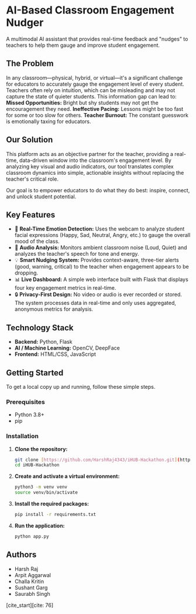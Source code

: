 # AI-Based Classroom Engagement Nudger

A multimodal AI assistant that provides real-time feedback and "nudges" to teachers to help them gauge and improve student engagement.

## The Problem

In any classroom—physical, hybrid, or virtual—it's a significant challenge for educators to accurately gauge the engagement level of every student. Teachers often rely on intuition, which can be misleading and may not capture the state of quieter students. This information gap can lead to:
**Missed Opportunities:** Bright but shy students may not get the encouragement they need.
**Ineffective Pacing:** Lessons might be too fast for some or too slow for others.
**Teacher Burnout:** The constant guesswork is emotionally taxing for educators.

## Our Solution

This platform acts as an objective partner for the teacher, providing a real-time, data-driven window into the classroom's engagement level.
By analyzing key visual and audio indicators, our tool translates complex classroom dynamics into simple, actionable insights without replacing the teacher's critical role.

Our goal is to empower educators to do what they do best: inspire, connect, and unlock student potential.

## Key Features

* 🎥 **Real-Time Emotion Detection:** Uses the webcam to analyze student facial expressions (Happy, Sad, Neutral, Angry, etc.) to gauge the overall mood of the class.
* 🎤 **Audio Analysis:** Monitors ambient classroom noise (Loud, Quiet) and analyzes the teacher's speech for tone and energy.
* 💡 **Smart Nudging System:** Provides context-aware, three-tier alerts (good, warning, critical) to the teacher when engagement appears to be dropping.
* 📊 **Live Dashboard:** A simple web interface built with Flask that displays four key engagement metrics in real-time.
* 🔒 **Privacy-First Design:** No video or audio is ever recorded or stored. The system processes data in real-time and only uses aggregated, anonymous metrics for analysis.

## Technology Stack

* **Backend:** Python, Flask
* **AI / Machine Learning:** OpenCV, DeepFace
* **Frontend:** HTML/CSS, JavaScript

## Getting Started

To get a local copy up and running, follow these simple steps.

### Prerequisites

* Python 3.8+
* pip

### Installation

1.  **Clone the repository:**
    ```sh
    git clone [https://github.com/HarshRaj4343/iHUB-Hackathon.git](https://github.com/HarshRaj4343/iHUB-Hackathon.git)
    cd iHUB-Hackathon
    ```
2.  **Create and activate a virtual environment:**
    ```sh
    python3 -m venv venv
    source venv/bin/activate
    ```
3.  **Install the required packages:**
    ```sh
    pip install -r requirements.txt
    ```
4.  **Run the application:**
    ```sh
    python app.py
    ```

## Authors

* Harsh Raj
* Arpit Aggarwal
* Challa Kritin
* Sushant Garg
* Saurabh Singh

[cite_start][cite: 76]
